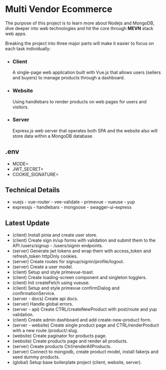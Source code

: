 # Multi Vendor Ecommerce
The purpose of this project is to learn more about Nodejs and MongoDB, dive deeper into web technologies and hit the core through **MEVN** stack web apps.

Breaking the project into three major parts will make it easier to focus on each task individually:

- ### Client
    A single-page web application built with Vue.js that allows users (sellers and buyers) to manage products through a dashboard.
- ### Website
    Using handlebars to render products on web pages for users and visitors.
- ### Server
    Express.js web server that operates both SPA and the website also will store data within a MongoDB database.
## .env
- MODE=
- JWT_SECRET=
- COOKIE_SIGNATURE=
## Technical Details
- vuejs - vue-router - vee-validate - primevue - vueuse - yup
- expressjs - handlebars - mongoose - swagger-ui-express
## Latest Update
- (client) Install pinia and create user store.
- (client) Create sign in/up forms with validation and submit them to the API /users/signup - /users/signin endpoints.
- (server) Generate jwt tokens and wrap them with access_token and refresh_token httpOnly cookies.
- (server) Create routes for signup/signin/profile/logout.
- (server) Create a user model.
- (client) Setup and style primevue-toast.
- (client) Create loading-screen component and singleton togglers.
- (client) Init createFetch using vueuse.
- (client) Setup and style primevue confirmDialog and confirmationService.
- (server - docs) Create api docs.
- (server) Handle global errors.
- (server - api) Create CTRL/createNewProduct with post/route and yup validation.
- (client) Create admin dashboard and add create-new-product form.
- (server - website) Create single product page and CTRL/renderProduct with a new route /product/:slug.
- (website) Create paginator for products page.
- (website) Create products page and render all products.
- (server) Create products Ctrl/renderAllProducts.
- (server) Connect to mongodb, create product model, install fakerjs and seed dummy products.
- (global) Setup base boilerplate project (client, website, server).